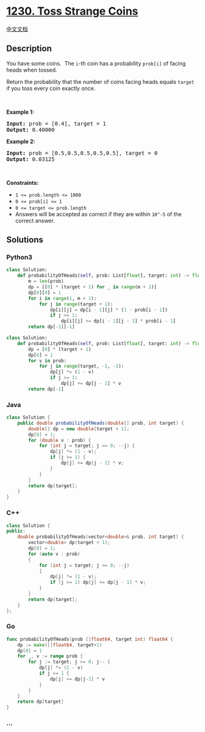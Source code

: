 # [1230. Toss Strange Coins](https://leetcode.com/problems/toss-strange-coins)

[中文文档](/solution/1200-1299/1230.Toss%20Strange%20Coins/README.md)

## Description

<p>You have some coins.&nbsp; The <code>i</code>-th&nbsp;coin has a probability&nbsp;<code>prob[i]</code> of facing heads when tossed.</p>

<p>Return the probability that the number of coins facing heads equals <code>target</code> if you toss every coin exactly once.</p>

<p>&nbsp;</p>
<p><strong>Example 1:</strong></p>
<pre><strong>Input:</strong> prob = [0.4], target = 1
<strong>Output:</strong> 0.40000
</pre><p><strong>Example 2:</strong></p>
<pre><strong>Input:</strong> prob = [0.5,0.5,0.5,0.5,0.5], target = 0
<strong>Output:</strong> 0.03125
</pre>
<p>&nbsp;</p>
<p><strong>Constraints:</strong></p>

<ul>
	<li><code>1 &lt;= prob.length &lt;= 1000</code></li>
	<li><code>0 &lt;= prob[i] &lt;= 1</code></li>
	<li><code>0 &lt;= target&nbsp;</code><code>&lt;= prob.length</code></li>
	<li>Answers will be accepted as correct if they are within <code>10^-5</code> of the correct answer.</li>
</ul>


## Solutions

<!-- tabs:start -->

### **Python3**

```python
class Solution:
    def probabilityOfHeads(self, prob: List[float], target: int) -> float:
        m = len(prob)
        dp = [[0] * (target + 1) for _ in range(m + 1)]
        dp[0][0] = 1
        for i in range(1, m + 1):
            for j in range(target + 1):
                dp[i][j] = dp[i - 1][j] * (1 - prob[i - 1])
                if j >= 1:
                    dp[i][j] += dp[i - 1][j - 1] * prob[i - 1]
        return dp[-1][-1]
```

```python
class Solution:
    def probabilityOfHeads(self, prob: List[float], target: int) -> float:
        dp = [0] * (target + 1)
        dp[0] = 1
        for v in prob:
            for j in range(target, -1, -1):
                dp[j] *= (1 - v)
                if j >= 1:
                    dp[j] += dp[j - 1] * v
        return dp[-1]
```

### **Java**

```java
class Solution {
    public double probabilityOfHeads(double[] prob, int target) {
        double[] dp = new double[target + 1];
        dp[0] = 1;
        for (double v : prob) {
            for (int j = target; j >= 0; --j) {
                dp[j] *= (1 - v);
                if (j >= 1) {
                    dp[j] += dp[j - 1] * v;
                }
            }
        }
        return dp[target];
    }
}
```

### **C++**

```cpp
class Solution {
public:
    double probabilityOfHeads(vector<double>& prob, int target) {
        vector<double> dp(target + 1);
        dp[0] = 1;
        for (auto v : prob)
        {
            for (int j = target; j >= 0; --j)
            {
                dp[j] *= (1 - v);
                if (j >= 1) dp[j] += dp[j - 1] * v;
            }
        }
        return dp[target];
    }
};
```

### **Go**

```go
func probabilityOfHeads(prob []float64, target int) float64 {
	dp := make([]float64, target+1)
	dp[0] = 1
	for _, v := range prob {
		for j := target; j >= 0; j-- {
			dp[j] *= (1 - v)
			if j >= 1 {
				dp[j] += dp[j-1] * v
			}
		}
	}
	return dp[target]
}
```

### **...**

```

```

<!-- tabs:end -->
